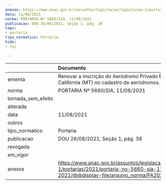```yaml
---
anexos: https://www.anac.gov.br/assuntos/legislacao/legislacao-1/portarias/2021/portaria-no-5660-sia-11-08-2021/@@display-file/arquivo_norma/PA2021-5660.pdf
data: 11/08/2021
norma: PORTARIA Nº 5660/SIA, 11/08/2021
publicacao: DOU 26/08/2021, Seção 1, pág. 38
tags:
- portaria
tipo_normatico: Portaria
hide: 
- toc 
 
---
```


|                    | Documento                                                                                                                                            |
|:-------------------|:-----------------------------------------------------------------------------------------------------------------------------------------------------|
| ementa             | Renovar a inscrição do Aeródromo Privado Estância Califórnia (MT) no cadastro de aeródromos.                                                         |
| norma              | PORTARIA Nº 5660/SIA, 11/08/2021                                                                                                                     |
| tornada_sem_efeito |                                                                                                                                                      |
| alterada           |                                                                                                                                                      |
| data               | 11/08/2021                                                                                                                                           |
| outros             |                                                                                                                                                      |
| tipo_normatico     | Portaria                                                                                                                                             |
| publicacao         | DOU 26/08/2021, Seção 1, pág. 38                                                                                                                     |
| revogada           |                                                                                                                                                      |
| em_vigor           |                                                                                                                                                      |
| anexos             | https://www.anac.gov.br/assuntos/legislacao/legislacao-1/portarias/2021/portaria-no-5660-sia-11-08-2021/@@display-file/arquivo_norma/PA2021-5660.pdf |